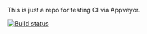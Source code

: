 This is just a repo for testing CI via Appveyor.

[![Build status](https://ci.appveyor.com/api/projects/status/653b3lm0vh44me9n/branch/main?svg=true)](https://ci.appveyor.com/project/jhelgert/cython-ci-test/branch/main)
